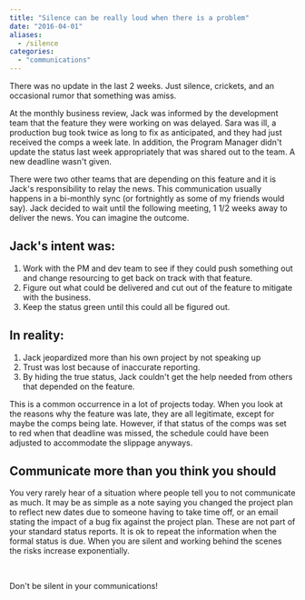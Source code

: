 ```yaml
---
title: "Silence can be really loud when there is a problem"
date: "2016-04-01"
aliases:
  - /silence
categories: 
  - "communications"
---
```


There was no update in the last 2 weeks. Just silence, crickets, and an occasional rumor that something was amiss. <!--more-->

At the monthly business review, Jack was informed by the development team that the feature they were working on was delayed. Sara was ill, a production bug took twice as long to fix as anticipated, and they had just received the comps a week late. In addition, the Program Manager didn't update the status last week appropriately that was shared out to the team. A new deadline wasn't given.

There were two other teams that are depending on this feature and it is Jack's responsibility to relay the news. This communication usually happens in a bi-monthly sync (or fortnightly as some of my friends would say). Jack decided to wait until the following meeting, 1 1/2 weeks away to deliver the news. You can imagine the outcome.

## Jack's intent was:

1. Work with the PM and dev team to see if they could push something out and change resourcing to get back on track with that feature.
2. Figure out what could be delivered and cut out of the feature to mitigate with the business.
3. Keep the status green until this could all be figured out.

## In reality:

1. Jack jeopardized more than his own project by not speaking up
2. Trust was lost because of inaccurate reporting.
3. By hiding the true status, Jack couldn't get the help needed from others that depended on the feature.

This is a common occurrence in a lot of projects today. When you look at the reasons why the feature was late, they are all legitimate, except for maybe the comps being late. However, if that status of the comps was set to red when that deadline was missed, the schedule could have been adjusted to accommodate the slippage anyways.

## Communicate more than you think you should

You very rarely hear of a situation where people tell you to not communicate as much. It may be as simple as a note saying you changed the project plan to reflect new dates due to someone having to take time off, or an email stating the impact of a bug fix against the project plan. These are not part of your standard status reports. It is ok to repeat the information when the formal status is due. When you are silent and working behind the scenes the risks increase exponentially.

 

Don't be silent in your communications!
